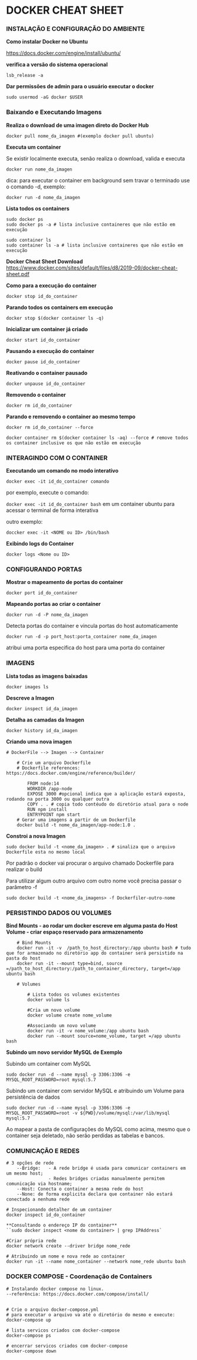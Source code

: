 # DOCKER CHEAT SHEET

### INSTALAÇÃO E CONFIGURAÇÃO DO AMBIENTE


**Como instalar Docker no Ubuntu**

https://docs.docker.com/engine/install/ubuntu/

**verifica a versão do sistema operacional**

`lsb_release -a`

**Dar permissões de admin para o usuário executar o docker**

`sudo usermod -aG docker $USER`


### Baixando e Executando Imagens

**Realiza o download de uma imagen direto do Docker Hub**

`docker pull nome_da_imagen #(exemplo docker pull ubuntu)`

**Executa um container**

Se existir localmente executa, senão realiza o download, valida e executa

`docker run nome_da_imagen`

dica: para executar o container em background sem travar o terminado use o comando -d, exemplo:

`docker run -d nome_da_imagen`

**Lista todos os containers**

	sudo docker ps
	sudo docker ps -a # lista inclusive containeres que não estão em execução

	sudo container ls 
	sudo container ls -a # lista inclusive containeres que não estão em execução

**Docker Cheat Sheet Download**
	https://www.docker.com/sites/default/files/d8/2019-09/docker-cheat-sheet.pdf

**Como para a execução do container**
	
`docker stop id_do_container`

**Parando todos os containers em execução**
	
`docker stop $(docker container ls -q)`

**Inicializar um container já criado**
	
`docker start id_do_container`

**Pausando a execução do container**
	
`docker pause id_do_container`

**Reativando o container pausado**
	

`docker unpause id_do_container`

**Removendo o container**
	
`docker rm id_do_container`

**Parando e removendo o container ao mesmo tempo**

`docker rm id_do_container --force`

	docker container rm $(docker container ls -aq) --force # remove todos os container inclusive os que não estão em execução

### INTERAGINDO COM O CONTAINER

**Executando um comando no modo interativo**

`docker exec -it id_do_container comando`

por exemplo, execute o comando:

`docker exec -it id_do_container bash` em um container ubuntu para acessar o terminal de forma interativa

outro exemplo: 

`doccker exec -it <NOME ou ID> /bin/bash`


**Exibindo logs do Container**
	
`docker logs <Nome ou ID>`

### CONFIGURANDO PORTAS

**Mostrar o mapeamento de portas do container**
	
`docker port id_do_container`

**Mapeando portas ao criar o container**

`docker run -d -P nome_da_imagen`

Detecta portas do container e vincula portas do host automaticamente

`docker run -d -p port_host:porta_container nome_da_imagen`

atribui uma porta especifica do host para uma porta do container


### IMAGENS
	
**Lista todas as imagens baixadas**

`docker images ls`

**Descreve a Imagen**

`docker inspect id_da_imagen`

**Detalha as camadas da Imagen**

`docker history id_da_imagen`

**Criando uma nova imagen**

	# DockerFile --> Imagen --> Container

		# Crie um arquivo Dockerfile
		# Dockerfile references: https://docs.docker.com/engine/reference/builder/

			FROM node:14
			WORKDIR /app-node
			EXPOSE 3000 #opcional indica que a aplicação estará exposta, rodando na porta 3000 ou qualquer outra
			COPY . . # copia todo contéudo do diretório atual para o node
			RUN npm install
			ENTRYPOINT npm start
		# Gerar uma imagens a partir de um Dockerfile
		docker build -t nome_da_imagen/app-node:1.0 .

**Constroi a nova Imagen**

`sudo docker build -t <nome_da_imagen> . # sinaliza que o arquivo Dockerfile esta no mesmo local`

Por padrão o docker vai procurar o arquivo chamado Dockerfile para realizar o build

Para utilizar algum outro arquivo com outro nome você precisa passar o parâmetro -f

`sudo docker build -t <nome_da_imagens> -f Dockerfiler-outro-nome`


### PERSISTINDO DADOS OU VOLUMES

**Bind Mounts - ao rodar um docker escreve em alguma pasta do Host**
**Volume - criar espaço reservado para armazenamento**

		# Bind Mounts
		docker run -it -v  /path_to_host_directory:/app ubuntu bash # tudo que for armazenado no diretório app do container será persistido na pasta do host
		docker run -it --mount type=bind, source =/path_to_host_directory:/path_to_container_directory, target=/app ubuntu bash

		# Volumes

			# Lista todos os volumes existentes
			docker volume ls

			#Cria um novo volume
			docker volume create nome_volume

			#Associando um novo volume
			docker run -it -v nome_volume:/app ubuntu bash
			docker run --mount source=nome_volume, target =/app ubuntu bash


**Subindo um novo servidor MySQL de Exemplo**

Subindo um container com MySQL

`sudo docker run -d --name mysql -p 3306:3306 -e MYSQL_ROOT_PASSWORD=root mysql:5.7`

Subindo um container com servidor MySQL e atribuindo um Volume para persistência de dados

`sudo docker run -d --name mysql -p 3306:3306 -e MYSQL_ROOT_PASSWORD=root -v ${PWD}/volume/mysql:/var/lib/mysql mysql:5.7`

Ao mapear a pasta de configurações do MySQL como acima, mesmo que o container seja deletado, não serão perdidas as tabelas e bancos.


### COMUNICAÇÃO E REDES

	# 3 opções de rede 
		--Bridge: 	- A rede bridge é usada para comunicar containers em um mesmo host;
					- Redes bridges criadas manualmente permitem comunicação via hostname;
		--Host: Conecta o container a mesma rede do host
		--None: de forma explicita declara que container não estará conectado a nenhuma rede

	# Inspecionando detalher de um container
	docker inspect id_do_container	
	
	**Consultando o endereço IP do container**
	``sudo docker inspect <nome do container> | grep IPAddress`

	#Criar própria rede
	docker network create --driver bridge nome_rede

	# Atribuindo um nome e nova rede ao container
	docker run -it --name nome_container --network nome_rede ubuntu bash

### DOCKER COMPOSE - Coordenação de Containers

	# Instalando docker compose no linux. 
	--referência: https://docs.docker.com/compose/install/


	# Crie o arquivo docker-compose.yml
	# para executar o arquivo va até o diretório do mesmo e execute:
	docker-compose up

	# lista servicos criados com docker-compose
	docker-compose ps 

	# encerrar servicos criados com docker-compose
	docker-compose down











